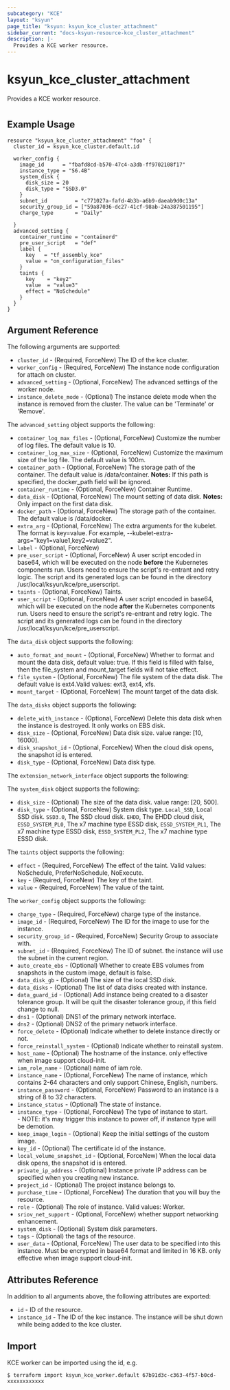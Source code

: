```yaml
---
subcategory: "KCE"
layout: "ksyun"
page_title: "ksyun: ksyun_kce_cluster_attachment"
sidebar_current: "docs-ksyun-resource-kce_cluster_attachment"
description: |-
  Provides a KCE worker resource.
---
```


# ksyun_kce_cluster_attachment

Provides a KCE worker resource.

#

## Example Usage

```hcl
resource "ksyun_kce_cluster_attachment" "foo" {
  cluster_id = ksyun_kce_cluster.default.id

  worker_config {
    image_id      = "fbafd8cd-b570-47c4-a3db-ff9702108f17"
    instance_type = "S6.4B"
    system_disk {
      disk_size = 20
      disk_type = "SSD3.0"
    }
    subnet_id         = "c771027a-fafd-4b3b-a6b9-daeab9d0c13a"
    security_group_id = ["59a87036-dc27-41cf-98ab-24a387501195"]
    charge_type       = "Daily"

  }
  advanced_setting {
    container_runtime = "containerd"
    pre_user_script   = "def"
    label {
      key   = "tf_assembly_kce"
      value = "on_configuration_files"
    }
    taints {
      key    = "key2"
      value  = "value3"
      effect = "NoSchedule"
    }
  }
}
```

## Argument Reference

The following arguments are supported:

* `cluster_id` - (Required, ForceNew) The ID of the kce cluster.
* `worker_config` - (Required, ForceNew) The instance node configuration for attach on cluster.
* `advanced_setting` - (Optional, ForceNew) The advanced settings of the worker node.
* `instance_delete_mode` - (Optional) The instance delete mode when the instance is removed from the cluster. The value can be 'Terminate' or 'Remove'.

The `advanced_setting` object supports the following:

* `container_log_max_files` - (Optional, ForceNew) Customize the number of log files. The default value is 10.
* `container_log_max_size` - (Optional, ForceNew) Customize the maximum size of the log file. The default value is 100m.
* `container_path` - (Optional, ForceNew) The storage path of the container. The default value is /data/container. **Notes:** If this path is specified, the docker_path field will be ignored.
* `container_runtime` - (Optional, ForceNew) Container Runtime.
* `data_disk` - (Optional, ForceNew) The mount setting of data disk. **Notes:** Only impact on the first data disk.
* `docker_path` - (Optional, ForceNew) The storage path of the container. The default value is /data/docker.
* `extra_arg` - (Optional, ForceNew) The extra arguments for the kubelet. The format is key=value. For example, --kubelet-extra-args="key1=value1,key2=value2".
* `label` - (Optional, ForceNew) 
* `pre_user_script` - (Optional, ForceNew) A user script encoded in base64, which will be executed on the node **before** the Kubernetes components run. Users need to ensure the script's re-entrant and retry logic. The script and its generated logs can be found in the directory /usr/local/ksyun/kce/pre_userscript.
* `taints` - (Optional, ForceNew) Taints.
* `user_script` - (Optional, ForceNew) A user script encoded in base64, which will be executed on the node **after** the Kubernetes components run. Users need to ensure the script's re-entrant and retry logic. The script and its generated logs can be found in the directory /usr/local/ksyun/kce/pre_userscript.

The `data_disk` object supports the following:

* `auto_format_and_mount` - (Optional, ForceNew) Whether to format and mount the data disk, default value: true. If this field is filled with false, then the file_system and mount_target fields will not take effect.
* `file_system` - (Optional, ForceNew) The file system of the data disk. The default value is ext4.Valid values: ext3, ext4, xfs.
* `mount_target` - (Optional, ForceNew) The mount target of the data disk.

The `data_disks` object supports the following:

* `delete_with_instance` - (Optional, ForceNew) Delete this data disk when the instance is destroyed. It only works on EBS disk.
* `disk_size` - (Optional, ForceNew) Data disk size. value range: [10, 16000].
* `disk_snapshot_id` - (Optional, ForceNew) When the cloud disk opens, the snapshot id is entered.
* `disk_type` - (Optional, ForceNew) Data disk type.

The `extension_network_interface` object supports the following:


The `system_disk` object supports the following:

* `disk_size` - (Optional) The size of the data disk. value range: [20, 500].
* `disk_type` - (Optional, ForceNew) System disk type. `Local_SSD`, Local SSD disk. `SSD3.0`, The SSD cloud disk. `EHDD`, The EHDD cloud disk, `ESSD_SYSTEM_PL0`, The x7 machine type ESSD disk, `ESSD_SYSTEM_PL1`, The x7 machine type ESSD disk, `ESSD_SYSTEM_PL2`, The x7 machine type ESSD disk.

The `taints` object supports the following:

* `effect` - (Required, ForceNew) The effect of the taint. Valid values: NoSchedule, PreferNoSchedule, NoExecute.
* `key` - (Required, ForceNew) The key of the taint.
* `value` - (Required, ForceNew) The value of the taint.

The `worker_config` object supports the following:

* `charge_type` - (Required, ForceNew) charge type of the instance.
* `image_id` - (Required, ForceNew) The ID for the image to use for the instance.
* `security_group_id` - (Required, ForceNew) Security Group to associate with.
* `subnet_id` - (Required, ForceNew) The ID of subnet. the instance will use the subnet in the current region.
* `auto_create_ebs` - (Optional) Whether to create EBS volumes from snapshots in the custom image, default is false.
* `data_disk_gb` - (Optional) The size of the local SSD disk.
* `data_disks` - (Optional) The list of data disks created with instance.
* `data_guard_id` - (Optional) Add instance being created to a disaster tolerance group. It will be quit the disaster tolerance group, if this field change to null.
* `dns1` - (Optional) DNS1 of the primary network interface.
* `dns2` - (Optional) DNS2 of the primary network interface.
* `force_delete` - (Optional) Indicate whether to delete instance directly or not.
* `force_reinstall_system` - (Optional) Indicate whether to reinstall system.
* `host_name` - (Optional) The hostname of the instance. only effective when image support cloud-init.
* `iam_role_name` - (Optional) name of iam role.
* `instance_name` - (Optional, ForceNew) The name of instance, which contains 2-64 characters and only support Chinese, English, numbers.
* `instance_password` - (Optional, ForceNew) Password to an instance is a string of 8 to 32 characters.
* `instance_status` - (Optional) The state of instance.
* `instance_type` - (Optional, ForceNew) The type of instance to start. <br> - NOTE: it's may trigger this instance to power off, if instance type will be demotion.
* `keep_image_login` - (Optional) Keep the initial settings of the custom image.
* `key_id` - (Optional) The certificate id of the instance.
* `local_volume_snapshot_id` - (Optional, ForceNew) When the local data disk opens, the snapshot id is entered.
* `private_ip_address` - (Optional) Instance private IP address can be specified when you creating new instance.
* `project_id` - (Optional) The project instance belongs to.
* `purchase_time` - (Optional, ForceNew) The duration that you will buy the resource.
* `role` - (Optional) The role of instance. Valid values: Worker.
* `sriov_net_support` - (Optional, ForceNew) whether support networking enhancement.
* `system_disk` - (Optional) System disk parameters.
* `tags` - (Optional) the tags of the resource.
* `user_data` - (Optional, ForceNew) The user data to be specified into this instance. Must be encrypted in base64 format and limited in 16 KB. only effective when image support cloud-init.

## Attributes Reference

In addition to all arguments above, the following attributes are exported:

* `id` - ID of the resource.
* `instance_id` - The ID of the kec instance. The instance will be shut down while being added to the kce cluster.


## Import

KCE worker can be imported using the id, e.g.

```
$ terraform import ksyun_kce_worker.default 67b91d3c-c363-4f57-b0cd-xxxxxxxxxxxx
```

